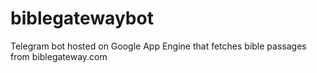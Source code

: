 # biblegatewaybot
Telegram bot hosted on Google App Engine that fetches bible passages from biblegateway.com
